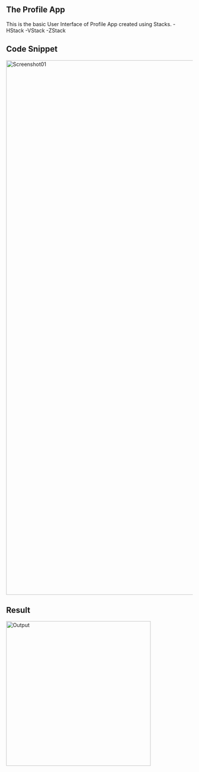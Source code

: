 ## The Profile App
This is the basic User Interface of Profile App created using Stacks.
-HStack
-VStack
-ZStack

## Code Snippet
<img width="1440" alt="Screenshot01" src="https://github.com/lxmn22nov/SwiftUI/assets/126524753/9f7003a2-20cf-4db7-89ee-985fb8cf6d7a">

## Result
<img align="centre" width="390" alt="Output" src="https://github.com/lxmn22nov/SwiftUI/assets/126524753/2fb7e892-42ba-4403-8821-1fb30bd4b50a">



